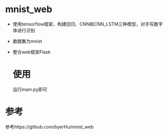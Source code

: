# mnist_web

- 使用tensorflow框架，构建回归、CNN和CNN_LSTM三种模型，对手写数字体进行识别
- 数据集为mnist
- 整合web框架Flask

  # 使用
  运行main.py即可

# 参考
参考https://github.com/byerHu/mnist_web
